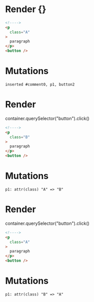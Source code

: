 # Render {}
```html
<!---->
<p
  class="A"
>
  paragraph
</p>
<button />
```

# Mutations
```
inserted #comment0, p1, button2
```


# Render 
container.querySelector("button").click()

```html
<!---->
<p
  class="B"
>
  paragraph
</p>
<button />
```

# Mutations
```
p1: attr(class) "A" => "B"
```


# Render 
container.querySelector("button").click()

```html
<!---->
<p
  class="A"
>
  paragraph
</p>
<button />
```

# Mutations
```
p1: attr(class) "B" => "A"
```